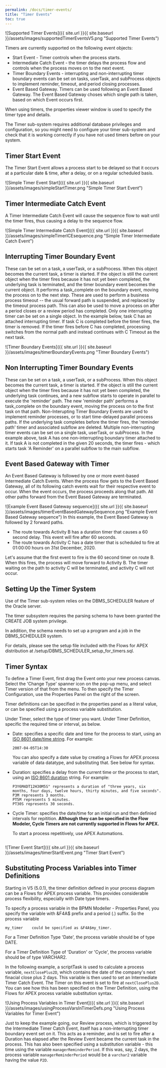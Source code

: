 ```yaml
---
permalink: /docs/timer-events/
title: "Timer Events"
toc: true
---
```

![Supported Timer Events]({{ site.url }}{{ site.baseurl }}/assets/images/supportedTimerEventsV5.png "Supported Timer Events")

Timers are currently supported on the following event objects:

- Start Event - Timer controls when the process starts.
- Intermediate Catch Event - the timer delays the process flow and controls when the process moves on to the next event.
- Timer Boundary Events - interrupting and non-interrupting timer boundary events can be set on tasks, userTask, and subProcess objects to implement reminder, timeout, and period closing processes.
- Event Based Gateway.  Timers can be used following an Event Based Gateway.  The Event Based Gateway choses which single path is taken, based on which Event occurs first.

When using timers, the properties viewer window is used to specify the timer type and details.[](#)

The Timer sub-system requires additional database privileges and configuration, so you might need to configure your timer sub-system and check that it is working correctly if you have not used timers before on your system.

## Timer Start Event

The Timer Start Event allows a process start to be delayed so that it occurs at a particular date & time, after a delay, or on a regular scheduled basis.

![Simple Timer Event Start]({{ site.url }}{{ site.baseurl }}/assets/images/simpleStartTimer.png "Simple Timer Start Event")

## Timer Intermediate Catch Event

A Timer Intermediate Catch Event will cause the sequence flow to wait until the timer fires, thus causing a delay to the sequence flow.

![Simple Timer Intermediate Catch Event]({{ site.url }}{{ site.baseurl }}/assets/images/simpleTimerICEsequence.png "Simple Timer Intermediate Catch Event")

## Interrupting Timer Boundary Event

These can be set on a task, a userTask, or a subProcess.  When this object becomes the current task, a timer is started.  If the object is still the current object when the timer fires because it has not yet been completed, the underlying task is terminated, and the timer boundary event becomes the current object.  It performs a task_complete on the boundary event, moving the process on to the next step.
These are used to perform a business process timeout -- the usual forward path is suspended, and replaced by the timeout process path.  This can also be used to move a process on after a period closes or a review period has completed.
Only one interrupting timer can be set on a single object.
In the example below, task C has an attached interrupting timer.  If task C is completed before the timer fires, the timer is removed.  If the timer fires before C has completed, processing switches from the normal path and instead continues with C Timeout as the next task.

![Timer Boundary Events]({{ site.url }}{{ site.baseurl }}/assets/images/timerBoundaryEvents.png "Timer Boundary Events")

## Non Interrupting Timer Boundary Events

These can be set on a task, a userTask, or a subProcess.  When this object becomes the current task, a timer is started.  If the object is still the current object when the timer fires because it has not yet been completed, the underlying task continues, and a new subflow starts to operate in parallel to execute the 'reminder' path.  The new 'reminder path' performs a task_complete on the boundary event, moving the process on to the first task on that path.
Non-Interupting Timer Boundary Events are used to implement reminder processes, or to start time-delayed parallel process paths.  If the underlying task completes before the timer fires, the 'reminder path' timer and associated subflow are deleted.
Multiple non-interrupting timer events can be set on a single task, userTask, or subProcess.
In the example above, task A has one non-interrupting boundary timer attached to it.  If task A is not completed in the given 20 seconds, the timer fires - which starts task 'A Reminder' on a parallel subflow to the main subflow.

## Event Based Gateway with Timer

An Event Based Gateway is followed by one or more event-based Intermediate Catch Events.  When the process flow gets to the Event Based Gateway, all of its following catch events wait for their respective event to occur.  When the event occurs, the process proceeds along that path.   All other paths forward from the Event Based Gateway are terminated.

![Example Event Based Gateway sequence]({{ site.url }}{{ site.baseurl }}/assets/images/timerEventBasedGatewaySequence.png "Example Event Based Gateway sequence")
In this example, the Event Based Gateway is followed by 2 forward paths.

- The  route towards Activity B has a duration timer that causes a 60 second delay.  This event will fire after 60 seconds.
- The route towards Activity C has a date timer that is scheduled to fire at 01:00:00 hours on 31st December, 2020.

Let's assume that the first event to fire is the 60 second timer on route B.  When this fires, the process will move forward to Activity B.  The timer waiting on the path to activity C will be terminated, and activity C will not occur.

## Setting Up the Timer System

Use of the Timer sub-system relies on the DBMS_SCHEDULER feature of the Oracle server.

The timer subsystem requires the parsing schema to have been granted the CREATE JOB system privilege.

In addition, the schema needs to set up a program and a job in the DBMS_SCHEDULER system.

For details, please see the setup file included with the Flows for APEX distribution at /setup/DBMS_SCHEDULER_setup_for_timers.sql.

## Timer Syntax

To define a Timer Event, first drag the Event onto your new process canvas.   Select the 'Change Type' spanner icon on the pop-up menu, and select Timer version of that from the menu.  To then specify the Timer Configuration, use the Properties Panel on the right of the screen.

Timer definitions can be specified in the properties panel as a literal value, or can be specified using a process variable substitution.

Under Timer, select the type of timer you want.  Under Timer Definition, specific the required time or interval, as below.

- Date:  specifies a specific date and time for the process to start, using an [ISO 8601 date/time string](https://en.wikipedia.org/wiki/ISO_8601#Combined_date_and_time_representations).  For example:

  ```
  2007-04-05T14:30
  ```

  You can also specify a date value by creating a Flows for APEX process variable of data datatype, and substituting that.  See below for syntax.


- Duration:  specifies a delay from the current time or the process to start, using an [ISO 8601 duration](https://en.wikipedia.com/wiki/ISO_8601#Durations) string.  For example:

  ```
  P3Y6M4DT12H30M5S" represents a duration of "three years, six months, four days, twelve hours, thirty minutes, and five seconds".
  P3M represents 3 months.
  PT5M represents 5 minutes.
  PT30S represents 30 seconds.
  ```
- Cycle Timer: specifies the date/time for an initial run and then definied intervals for repitition.  **__Although they can be specified in the Flow Modeler, Cycle Timers are not currently supported in Flows for APEX.__**

  To start a process repetitively, use APEX Automations.

  ```

  ```

![Timer Event Start]({{ site.url }}{{ site.baseurl }}/assets/images/timerStartEvent.png "Timer Start Event")

## Substituting Process Variables into Timer Definitions

Starting in V5 (5.0.1), the timer definition defined in your process diagram can be a Flows for APEX process variable.  This provides considerable process flexibility, especially with Date type timers.

To specify a process variable in the BPMN Modeller - Properties Panel, you specify the variable with &F4A$ prefix and a period (.) suffix.  So the process variable

```
my_timer    could be specified as &F4A$my_timer.
```

For a Timer Definition Type 'Date', the process variable should be of type DATE.

For a Timer Definition Type of 'Duration' or 'Cycle', the process variable should be of type VARCHAR2.

In the following example, a scriptTask is used to calculate a process variable, `nextClosePlus2D`, which contains the date of the company's next finacial close plus 2 days.  This variable is then used to set an Intermediate Timer Catch Event.  The Timer on this event is set to fire at `nextClosePlus2D`.  You can see how this has been specified on the Timer Definition, using the Flows for APEX process variable substitution syntax.

![Using Process Variables in Timer Event]({{ site.url }}{{ site.baseurl }}/assets/images/usingProcessVarsInTimerDefs.png "Using Process Variables for Timer Event")

Just to keep the example going, our Review process, which is triggered by the Intermediate Timer Catch Event, itself has a non-interrupting timer boundary event set on it.  This acts as a reminder, and is set to fire after a Duration has elapsed after the Review Event became the current task in the process.  This has also been specified using a substitution variable - this time using the variable `managerReminderPeriod`.  If this was, say, 2 days, the process variable `managerReminderPeriod` would be a `varchar2` variable having the value `P2D`.
